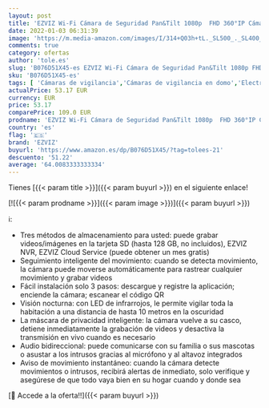 ```yaml
---
layout: post
title: 'EZVIZ Wi-Fi Cámara de Seguridad Pan&Tilt 1080p  FHD 360°IP Cámara de Vigilancia Visión Nocturna  Audio Bidireccional  Privacidad Inteligente  Seguimiento de Movimiento  Compatible con Alexa C6T Blanco'
date: 2022-01-03 06:31:39
image: 'https://m.media-amazon.com/images/I/314+Q03h+tL._SL500_._SL400_.jpg'
comments: true
category: ofertas
author: 'tole.es'
slug: 'B076D51X45-es EZVIZ Wi-Fi Cámara de Seguridad Pan&Tilt 1080p FHD 360°IP...'
sku: 'B076D51X45-es'
tags: [ 'Cámaras de vigilancia','Cámaras de vigilancia en domo','Electrónica','Fotografía y videocámaras','alexa','ezviz', ]
actualPrice: 53.17 EUR
currency: EUR
price: 53.17
comparePrice: 109.0 EUR
prodname: 'EZVIZ Wi-Fi Cámara de Seguridad Pan&Tilt 1080p  FHD 360°IP Cámara de Vigilancia Visión Nocturna  Audio Bidireccional  Privacidad Inteligente  Seguimiento de Movimiento  Compatible con Alexa C6T Blanco'
country: 'es'
flag: '🇪🇸'
brand: 'EZVIZ'
buyurl: 'https://www.amazon.es/dp/B076D51X45/?tag=tolees-21'
descuento: '51.22'
average: '64.0083333333334'
---
```


Tienes [{{< param title >}}]({{< param buyurl >}}) en el siguiente enlace!

[![{{< param prodname >}}]({{< param image >}})]({{< param buyurl >}})

ℹ️:

- Tres métodos de almacenamiento para usted: puede grabar videos/imágenes en la tarjeta SD (hasta 128 GB, no incluidos), EZVIZ NVR, EZVIZ Cloud Service (puede obtener un mes gratis)
- Seguimiento inteligente del movimiento: cuando se detecta movimiento, la cámara puede moverse automáticamente para rastrear cualquier movimiento y grabar videos
- Fácil instalación solo 3 pasos: descargue y registre la aplicación; enciende la cámara; escanear el código QR
- Visión nocturna: con LED de infrarrojos, le permite vigilar toda la habitación a una distancia de hasta 10 metros en la oscuridad
- La máscara de privacidad inteligente: la cámara vuelve a su casco, detiene inmediatamente la grabación de videos y desactiva la transmisión en vivo cuando es necesario
- Audio bidireccional: puede comunicarse con su familia o sus mascotas o asustar a los intrusos gracias al micrófono y al altavoz integrados
- Aviso de movimiento instantáneo: cuando la cámara detecte movimientos o intrusos, recibirá alertas de inmediato, solo verifique y asegúrese de que todo vaya bien en su hogar cuando y donde sea

[🛒 Accede a la oferta!!]({{< param buyurl >}})
